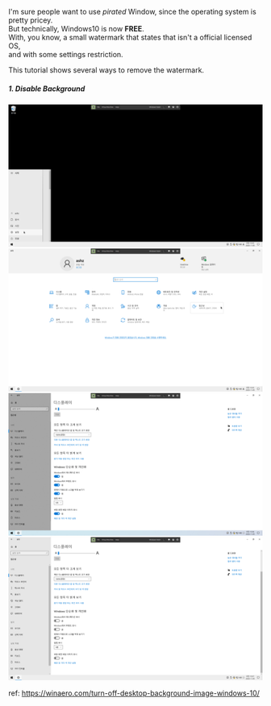 I'm sure people want to use *pirated* Window, since the operating system is pretty pricey.  
But technically, Windows10 is now **FREE**.  
With, you know, a small watermark that states that isn't a official licensed OS,  
and with some settings restriction.

This tutorial shows several ways to remove the watermark.

##### 1. Disable Background
![Window 10 Watermark Remove 0](https://github.com/ashzHax/Window/blob/main/Tutorial/Window10/Watermark_Removal/TUT_WIN10_1.png)
![Window 10 Watermark Remove 1](https://github.com/ashzHax/Window/blob/main/Tutorial/Window10/Watermark_Removal/TUT_WIN10_2.png)
![Window 10 Watermark Remove 2](https://github.com/ashzHax/Window/blob/main/Tutorial/Window10/Watermark_Removal/TUT_WIN10_3.png)
![Window 10 Watermark Remove 3](https://github.com/ashzHax/Window/blob/main/Tutorial/Window10/Watermark_Removal/TUT_WIN10_4.png)




ref: https://winaero.com/turn-off-desktop-background-image-windows-10/
